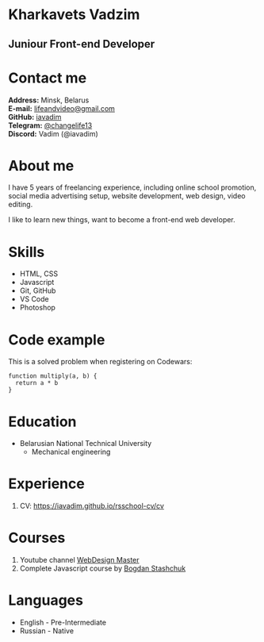 # Kharkavets Vadzim

## Juniour Front-end Developer

# Contact me

**Address:** Minsk, Belarus  
**E-mail:** <lifeandvideo@gmail.com>  
**GitHub:** [iavadim](https://github.com/iavadim)  
**Telegram:** [@changelife13](https://t.me/changelife13)  
**Discord:** Vadim (@iavadim)

# About me

I have 5 years of freelancing experience, including online school promotion, social media advertising setup, website development, web design, video editing.

I like to learn new things, want to become a front-end web developer.

# Skills

- HTML, CSS
- Javascript
- Git, GitHub
- VS Code
- Photoshop

# Code example

This is a solved problem when registering on Codewars:

```
function multiply(a, b) {
  return a * b
}
```

# Education

- Belarusian National Technical University
  - Mechanical engineering

# Experience

1. CV: <https://iavadim.github.io/rsschool-cv/cv>

# Courses

1. Youtube channel [WebDesign Master](https://www.youtube.com/channel/UC7enHM_oJRYJOnyJrcRzwbg)
1. Complete Javascript course by [Bogdan Stashchuk](https://www.udemy.com/course/javascript-ru/)

# Languages

- English - Pre-Intermediate
- Russian - Native
